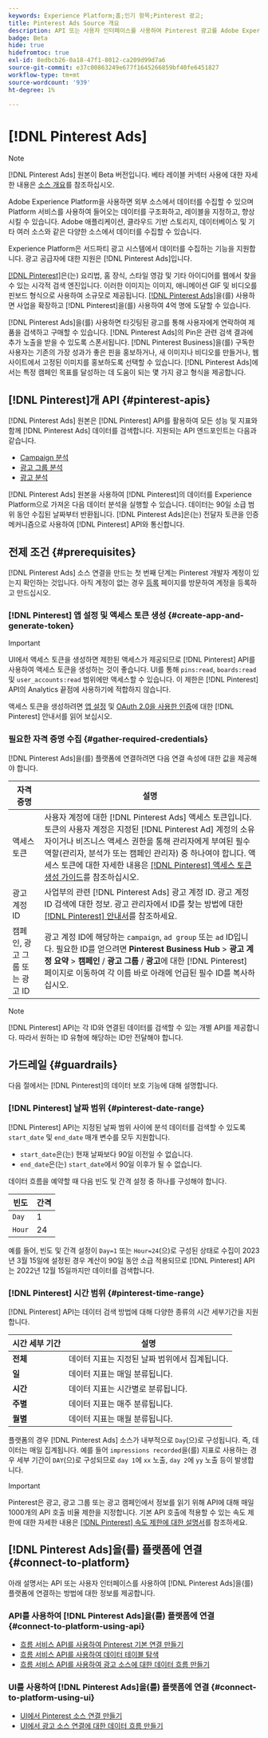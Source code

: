 ```yaml
---
keywords: Experience Platform;홈;인기 항목;Pinterest 광고;
title: Pinterest Ads Source 개요
description: API 또는 사용자 인터페이스를 사용하여 Pinterest 광고를 Adobe Experience Platform에 연결하는 방법을 알아봅니다.
badge: Beta
hide: true
hidefromtoc: true
exl-id: 8edbcb26-0a18-47f1-8012-ca209d99d7a6
source-git-commit: e37c00863249e677f1645266859bf40fe6451827
workflow-type: tm+mt
source-wordcount: '939'
ht-degree: 1%

---
```


# [!DNL Pinterest Ads]

>[!NOTE]
>
>[!DNL Pinterest Ads] 원본이 Beta 버전입니다. 베타 레이블 커넥터 사용에 대한 자세한 내용은 [소스 개요](../../home.md#terms-and-conditions)를 참조하십시오.

Adobe Experience Platform을 사용하면 외부 소스에서 데이터를 수집할 수 있으며 Platform 서비스를 사용하여 들어오는 데이터를 구조화하고, 레이블을 지정하고, 향상시킬 수 있습니다. Adobe 애플리케이션, 클라우드 기반 스토리지, 데이터베이스 및 기타 여러 소스와 같은 다양한 소스에서 데이터를 수집할 수 있습니다.

Experience Platform은 서드파티 광고 시스템에서 데이터를 수집하는 기능을 지원합니다. 광고 공급자에 대한 지원은 [!DNL Pinterest Ads]입니다.

[[!DNL Pinterest]](https://www.pinterest.com)은(는) 요리법, 홈 장식, 스타일 영감 및 기타 아이디어를 웹에서 찾을 수 있는 시각적 검색 엔진입니다. 이러한 이미지는 이미지, 애니메이션 GIF 및 비디오를 핀보드 형식으로 사용하여 소규모로 제공됩니다. [[!DNL Pinterest Ads]](https://ads.pinterest.com/)을(를) 사용하면 사업을 확장하고 [!DNL Pinterest]을(를) 사용하여 4억 명에 도달할 수 있습니다.

[!DNL Pinterest Ads]을(를) 사용하면 타깃팅된 광고를 통해 사용자에게 연락하여 제품을 검색하고 구매할 수 있습니다. [!DNL Pinterest Ads]의 Pin은 관련 검색 결과에 추가 노출을 받을 수 있도록 스폰서됩니다. [!DNL Pinterest Business]을(를) 구독한 사용자는 기존의 가장 성과가 좋은 핀을 홍보하거나, 새 이미지나 비디오를 만들거나, 웹 사이트에서 고정된 이미지를 홍보하도록 선택할 수 있습니다. [!DNL Pinterest Ads]에서는 특정 캠페인 목표를 달성하는 데 도움이 되는 몇 가지 광고 형식을 제공합니다.

## [!DNL Pinterest]개 API {#pinterest-apis}

[!DNL Pinterest Ads] 원본은 [!DNL Pinterest] API를 활용하여 모든 성능 및 지표와 함께 [!DNL Pinterest Ads] 데이터를 검색합니다. 지원되는 API 엔드포인트는 다음과 같습니다.

* [Campaign 분석](https://developers.pinterest.com/docs/api/v5/#operation/campaigns/analytics)
* [광고 그룹 분석](https://developers.pinterest.com/docs/api/v5/#operation/ad_groups/analytics)
* [광고 분석](https://developers.pinterest.com/docs/api/v5/#operation/ads/analytics)

[!DNL Pinterest Ads] 원본을 사용하여 [!DNL Pinterest]의 데이터를 Experience Platform으로 가져온 다음 데이터 분석을 실행할 수 있습니다. 데이터는 90일 소급 범위 동안 수집된 날짜부터 반환됩니다. [!DNL Pinterest Ads]은(는) 전달자 토큰을 인증 메커니즘으로 사용하여 [!DNL Pinterest] API와 통신합니다.

## 전제 조건 {#prerequisites}

[!DNL Pinterest Ads] 소스 연결을 만드는 첫 번째 단계는 Pinterest 개발자 계정이 있는지 확인하는 것입니다. 아직 계정이 없는 경우 [등록](https://www.pinterest.com/business/create/?next=https://developers.pinterest.com/account-setup/) 페이지를 방문하여 계정을 등록하고 만드십시오.

### [!DNL Pinterest] 앱 설정 및 액세스 토큰 생성 {#create-app-and-generate-token}

>[!IMPORTANT]
>
>UI에서 액세스 토큰을 생성하면 제한된 액세스가 제공되므로 [!DNL Pinterest] API를 사용하여 액세스 토큰을 생성하는 것이 좋습니다. UI를 통해 `pins:read`, `boards:read` 및 `user_accounts:read` 범위에만 액세스할 수 있습니다. 이 제한은 [!DNL Pinterest] API의 Analytics 끝점에 사용하기에 적합하지 않습니다.

액세스 토큰을 생성하려면 [앱 설정](https://developers.pinterest.com/docs/getting-started/set-up-app/) 및 [OAuth 2.0을 사용한 인증](https://developers.pinterest.com/docs/getting-started/authentication/)에 대한 [!DNL Pinterest] 안내서를 읽어 보십시오.

### 필요한 자격 증명 수집 {#gather-required-credentials}

[!DNL Pinterest Ads]을(를) 플랫폼에 연결하려면 다음 연결 속성에 대한 값을 제공해야 합니다.

| 자격 증명 | 설명 |
| --- | --- |
| 액세스 토큰 | 사용자 계정에 대한 [!DNL Pinterest Ads] 액세스 토큰입니다. 토큰의 사용자 계정은 지정된 [!DNL Pinterest Ad] 계정의 소유자이거나 비즈니스 액세스 권한을 통해 관리자에게 부여된 필수 역할(관리자, 분석가 또는 캠페인 관리자) 중 하나여야 합니다. 액세스 토큰에 대한 자세한 내용은 [[!DNL Pinterest] 액세스 토큰 생성 가이드](https://developers.pinterest.com/docs/getting-started/set-up-app/)를 참조하십시오. |
| 광고 계정 ID | 사업부의 관련 [!DNL Pinterest Ads] 광고 계정 ID. 광고 계정 ID 검색에 대한 정보. 광고 관리자에서 ID를 찾는 방법에 대한 [[!DNL Pinterest] 안내서](https://help.pinterest.com/en/business/article/find-ids-in-ads-manager)를 참조하세요. |
| 캠페인, 광고 그룹 또는 광고 ID | 광고 계정 ID에 해당하는 `campaign`, `ad group` 또는 `ad` ID입니다. 필요한 ID를 얻으려면 **Pinterest Business Hub** > **광고 계정 요약** > **캠페인** / **광고 그룹** / **광고**&#x200B;에 대한 [!DNL Pinterest] 페이지로 이동하여 각 이름 바로 아래에 언급된 필수 ID를 복사하십시오. |

>[!NOTE]
>
>[!DNL Pinterest] API는 각 ID와 연결된 데이터를 검색할 수 있는 개별 API를 제공합니다. 따라서 원하는 ID 유형에 해당하는 ID만 전달해야 합니다.

## 가드레일 {#guardrails}

다음 절에서는 [!DNL Pinterest]의 데이터 보호 기능에 대해 설명합니다.

### [!DNL Pinterest] 날짜 범위 {#pinterest-date-range}

[!DNL Pinterest] API는 지정된 날짜 범위 사이에 분석 데이터를 검색할 수 있도록 `start_date` 및 `end_date` 매개 변수를 모두 지원합니다.

* `start_date`은(는) 현재 날짜보다 90일 이전일 수 없습니다.
* `end_date`은(는) `start_date`에서 90일 이후가 될 수 없습니다.

데이터 흐름을 예약할 때 다음 빈도 및 간격 설정 중 하나를 구성해야 합니다.

| 빈도 | 간격 |
| --- | --- |
| `Day` | 1 |
| `Hour` | 24 |

예를 들어, 빈도 및 간격 설정이 `Day=1` 또는 `Hour=24`(으)로 구성된 상태로 수집이 2023년 3월 15일에 설정된 경우 계산이 90일 동안 소급 적용되므로 [!DNL Pinterest] API는 2022년 12월 15일까지만 데이터를 검색합니다.

### [!DNL Pinterest] 시간 범위 {#pinterest-time-range}

[!DNL Pinterest] API는 데이터 검색 방법에 대해 다양한 종류의 시간 세부기간을 지원합니다.

| 시간 세부 기간 | 설명 |
| --- | --- |
| **전체** | 데이터 지표는 지정된 날짜 범위에서 집계됩니다. |
| **일** | 데이터 지표는 매일 분류됩니다. |
| **시간** | 데이터 지표는 시간별로 분류됩니다. |
| **주별** | 데이터 지표는 매주 분류됩니다. |
| **월별** | 데이터 지표는 매월 분류됩니다. |

플랫폼의 경우 [!DNL Pinterest Ads] 소스가 내부적으로 `Day`(으)로 구성됩니다. 즉, 데이터는 매일 집계됩니다. 예를 들어 `impressions recorded`을(를) 지표로 사용하는 경우 세부 기간이 `DAY`(으)로 구성되므로 `day 1`에 `xx` 노출, `day 2`에 `yy` 노출 등이 발생합니다.

>[!IMPORTANT]
>
>Pinterest은 광고, 광고 그룹 또는 광고 캠페인에서 정보를 읽기 위해 API에 대해 매일 1000개의 API 호출 비율 제한을 지정합니다. 기본 API 호출에 적용할 수 있는 속도 제한에 대한 자세한 내용은 [[!DNL Pinterest] 속도 제한에 대한 설명서](https://developers.pinterest.com/docs/reference/ratelimits/)를 참조하세요.

## [!DNL Pinterest Ads]을(를) 플랫폼에 연결 {#connect-to-platform}

아래 설명서는 API 또는 사용자 인터페이스를 사용하여 [!DNL Pinterest Ads]을(를) 플랫폼에 연결하는 방법에 대한 정보를 제공합니다.

### API를 사용하여 [!DNL Pinterest Ads]을(를) 플랫폼에 연결 {#connect-to-platform-using-api}

* [흐름 서비스 API를 사용하여 Pinterest 기본 연결 만들기](../../tutorials/api/create/advertising/pinterest-ads.md)
* [흐름 서비스 API를 사용하여 데이터 테이블 탐색](../../tutorials/api/explore/tabular.md)
* [흐름 서비스 API를 사용하여 광고 소스에 대한 데이터 흐름 만들기](../../tutorials/api/collect/advertising.md)

### UI를 사용하여 [!DNL Pinterest Ads]을(를) 플랫폼에 연결 {#connect-to-platform-using-ui}

* [UI에서 Pinterest 소스 연결 만들기](../../tutorials/ui/create/advertising/pinterest-ads.md)
* [UI에서 광고 소스 연결에 대한 데이터 흐름 만들기](../../tutorials/ui/dataflow/advertising.md)
